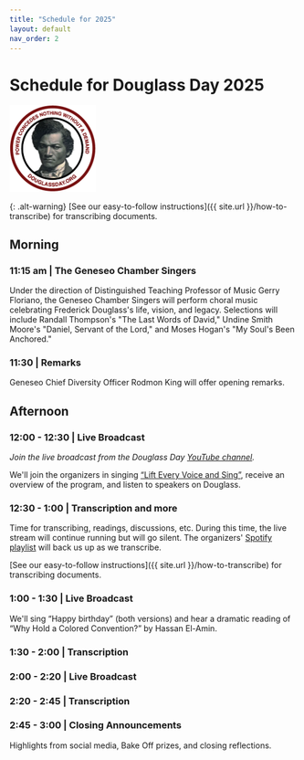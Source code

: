 ```yaml
---
title: "Schedule for 2025"
layout: default
nav_order: 2
---
```


# Schedule for Douglass Day 2025

<img src="assets/power.webp" alt="Frederick Douglass headshot and motto 'Power concedes nothing without a demand'" style="width: 30%; margin-right: 12px;"/>

{: .alt-warning}
[See our easy-to-follow instructions]({{ site.url }}/how-to-transcribe) for transcribing documents.

## Morning

### 11:15 am | The Geneseo Chamber Singers

Under the direction of Distinguished Teaching Professor of Music Gerry Floriano, the Geneseo Chamber Singers will perform choral music celebrating Frederick Douglass's life, vision, and legacy. Selections will include Randall Thompson's "The Last Words of David," Undine Smith Moore's "Daniel, Servant of the Lord," and Moses Hogan's "My Soul's Been Anchored." 

### 11:30 | Remarks 

Geneseo Chief Diversity Officer Rodmon King will offer opening remarks.

## Afternoon

### 12:00 - 12:30 | Live Broadcast

*Join the live broadcast from the Douglass Day [YouTube channel](https://youtube.com/channel/UCsMTkXeP7D-KJKN_3n53g0A).*

We'll join the organizers in singing <a href="https://douglassday.org/anthem/" rel="nofollow ugc noopener">“Lift Every Voice and Sing”</a>, receive an overview of the program, and listen to speakers on Douglass.

### 12:30 - 1:00 | Transcription and more

Time for transcribing, readings, discussions, etc. During this time, the live stream will continue running but will go silent. The organizers' <a href="https://open.spotify.com/playlist/2XWu7KUki8NL5ps1FT7PC7?si=1234136005f24f7a" rel="nofollow ugc noopener">Spotify playlist</a> will back us up as we transcribe.

[See our easy-to-follow instructions]({{ site.url }}/how-to-transcribe) for transcribing documents.

### 1:00 - 1:30 | Live Broadcast

We'll sing “Happy birthday” (both versions) and hear a dramatic reading of “Why Hold a Colored Convention?” by Hassan El-Amin.

### 1:30 - 2:00 | Transcription

### 2:00 - 2:20 | Live Broadcast

### 2:20 - 2:45 | Transcription

### 2:45 - 3:00 | Closing Announcements

Highlights from social media, Bake Off prizes, and closing reflections.